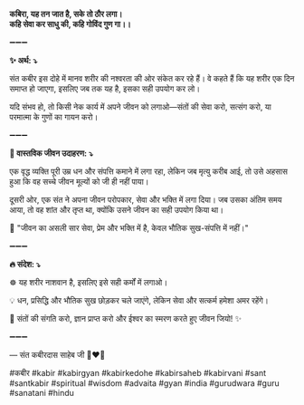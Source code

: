 **कबिरा, यह तन जात है, सके तो ठौर लगा।**\
**कहि सेवा कर साधु की, कहि गोविंद गुण गा।।**

➖➖➖

**✨ अर्थ: ⤵**

संत कबीर इस दोहे में मानव शरीर की नश्वरता की ओर संकेत कर रहे हैं। वे कहते हैं कि यह शरीर एक दिन समाप्त हो जाएगा, इसलिए जब तक यह है, इसका सही उपयोग कर लो।

यदि संभव हो, तो किसी नेक कार्य में अपने जीवन को लगाओ—संतों की सेवा करो, सत्संग करो, या परमात्मा के गुणों का गायन करो।

➖➖➖

**🌾 वास्तविक जीवन उदाहरण: ⤵**

एक वृद्ध व्यक्ति पूरी उम्र धन और संपत्ति कमाने में लगा रहा, लेकिन जब मृत्यु करीब आई, तो उसे अहसास हुआ कि वह सच्चे जीवन मूल्यों को जी ही नहीं पाया।

दूसरी ओर, एक संत ने अपना जीवन परोपकार, सेवा और भक्ति में लगा दिया। जब उसका अंतिम समय आया, तो वह शांत और तृप्त था, क्योंकि उसने जीवन का सही उपयोग किया था।

📜 "जीवन का असली सार सेवा, प्रेम और भक्ति में है, केवल भौतिक सुख-संपत्ति में नहीं।"

➖➖➖

**🔥 संदेश: ⤵**

☸ यह शरीर नाशवान है, इसलिए इसे सही कर्मों में लगाओ।

💡 धन, प्रसिद्धि और भौतिक सुख छोड़कर चले जाएंगे, लेकिन सेवा और सत्कर्म हमेशा अमर रहेंगे।

🙏 संतों की संगति करो, ज्ञान प्राप्त करो और ईश्वर का स्मरण करते हुए जीवन जियो! ✨

➖➖➖

— संत कबीरदास साहेब जी 🙏❤️💯

#कबीर #kabir #kabirgyan #kabirkedohe #kabirsaheb #kabirvani #sant #santkabir #spiritual #wisdom #advaita #gyan #india #gurudwara #guru #sanatani #hindu
